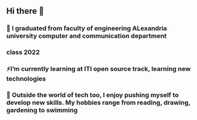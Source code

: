 ## Hi there 👋

<!--
**radwanabil/radwanabil** is a ✨ _special_ ✨ repository because its `README.md` (this file) appears on your GitHub profile.

Here are some ideas to get you started:

- 🔭 I’m currently working on ...
- 
- 👯 I’m looking to collaborate on ...
- 🤔 I’m looking for help with ...
- 💬 Ask me about ...
- 📫 How to reach me: ...
- 😄 Pronouns: ...
- ⚡ Fun fact: ...
-->
### 🌱  I graduated from faculty of engineering ALexandria university computer and communication department
###       class 2022
### ⚡I’m currently learning at ITI open source track, learning new technologies
### 🎸 Outside the world of tech too, I enjoy pushing myself to develop new skills. My hobbies range from reading, drawing, gardening to swimming

